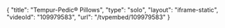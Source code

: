 {
    "title": "Tempur-Pedic&reg;  Pillows",
    "type": "solo",
    "layout": "iframe-static",
    "videoId": "109979583",
    "url": "\/tvpembed\/109979583"
}
